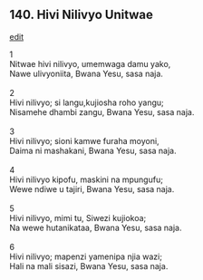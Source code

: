 ## 140. Hivi Nilivyo Unitwae
[edit](https://docs.google.com/document/d/1MIF7ApwKpVQRiaIDr1wQJWcN3k_drjLw/edit?mode=html)



1\
Nitwae hivi nilivyo, umemwaga damu yako,\
Nawe ulivyoniita, Bwana Yesu, sasa naja.\
\
2\
Hivi nilivyo; si langu,kujiosha roho yangu;\
Nisamehe dhambi zangu, Bwana Yesu, sasa naja.\
\
3\
Hivi nilivyo; sioni kamwe furaha moyoni,\
Daima ni mashakani, Bwana Yesu, sasa naja.\
\
4\
Hivi nilivyo kipofu, maskini na mpungufu;\
Wewe ndiwe u tajiri, Bwana Yesu, sasa naja.\
\
5\
Hivi nilivyo, mimi tu, Siwezi kujiokoa;\
Na wewe hutanikataa, Bwana Yesu, sasa naja.\
\
6\
Hivi nilivyo; mapenzi yamenipa njia wazi;\
Hali na mali sisazi, Bwana Yesu, sasa naja.
